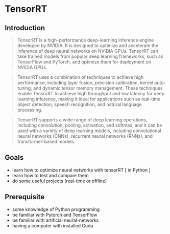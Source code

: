 # TensorRT

## Introduction

> TensorRT is a high-performance deep-learning inference engine developed by NVIDIA. It is designed to optimize and accelerate the inference of deep neural networks on NVIDIA GPUs. TensorRT can take trained models from popular deep learning frameworks, such as TensorFlow and PyTorch, and optimize them for deployment on NVIDIA GPUs.

> TensorRT uses a combination of techniques to achieve high performance, including layer fusion, precision calibration, kernel auto-tuning, and dynamic tensor memory management. These techniques enable TensorRT to achieve high throughput and low latency for deep learning inference, making it ideal for applications such as real-time object detection, speech recognition, and natural language processing.

> TensorRT supports a wide range of deep learning operations, including convolution, pooling, activation, and softmax, and it can be used with a variety of deep learning models, including convolutional neural networks (CNNs), recurrent neural networks (RNNs), and transformer-based models.
>  

## Goals
- learn how to optimize neural networks with tensorRT [ in Python ]
- learn how to test and compare them
- do some useful projects (real-time or offline) 

## Prerequisite
- some knowledge of Python programming
- be familiar with Pytorch and TensorFlow
- be familiar with artificial neural-networks
- having a computer with installed Cuda
